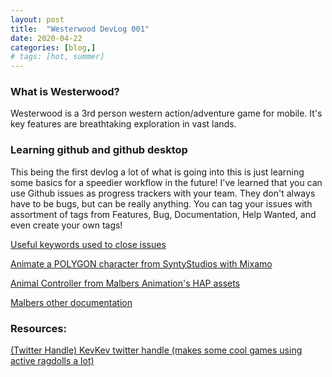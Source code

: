 ```yaml
---
layout: post
title:  "Westerwood DevLog 001"
date: 2020-04-22
categories: [blog,]
# tags: [hot, summer]
---
```


<H3>What is Westerwood?</H3>
<p>
Westerwood is a 3rd person western action/adventure game for mobile.
It's key features are breathtaking exploration in vast lands.
</p>

<H3>Learning github and github desktop</H3>
<p>
This being the first devlog a lot of what is going into this is just learning some basics for a speedier workflow in the future!
I've learned that you can use Github issues as progress trackers with your team. They don't always have to be bugs, but can be really anything. You can tag your issues with assortment of tags from Features, Bug, Documentation, Help Wanted, and even create your own tags!
</p>
<p>

<a href="https://help.github.com/en/enterprise/2.16/user/github/managing-your-work-on-github/closing-issues-using-keywords"> Useful keywords used to close issues</a>



<a href="https://www.youtube.com/watch?v=9H0aJhKSlEQ"> Animate a POLYGON character from SyntyStudios with Mixamo</a>

<a href="https://malbersanimations.gitbook.io/animal-controller/"> Animal Controller from Malbers Animation's HAP assets</a>

<a href="https://docs.google.com/document/d/1NBy_RQan4Snv6loWhjRZH5UA7jPw6T2JeZiCikCfuSI/edit#heading=h.cqhcpvpgaydk"> Malbers other documentation</a>





</p>


<h3>Resources:</h3>

<a href="https://twitter.com/Der_Kevin"> (Twitter Handle) KevKev twitter handle (makes some cool games using active ragdolls a lot)</a>





